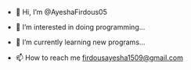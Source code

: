 - 👋 Hi, I’m @AyeshaFirdous05
- 👀 I’m interested in doing programming...
- 🌱 I’m currently learning new programs...
  
- 📫 How to reach me firdousayesha1509@gmail.com

<!---
AyeshaFirdous05/AyeshaFirdous05 is a ✨ special ✨ repository because its `README.md` (this file) appears on your GitHub profile.
You can click the Preview link to take a look at your changes.
--->
